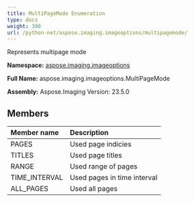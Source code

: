 ```yaml
---
title: MultiPageMode Enumeration
type: docs
weight: 380
url: /python-net/aspose.imaging.imageoptions/multipagemode/
---
```


Represents multipage mode

**Namespace:** [aspose.imaging.imageoptions](/imaging/python-net/aspose.imaging.imageoptions/)

**Full Name:** aspose.imaging.imageoptions.MultiPageMode

**Assembly:**  Aspose.Imaging Version: 23.5.0

## **Members**
|**Member name**|**Description**|
| :- | :- |
|PAGES|Used page indicies|
|TITLES|Used page titles|
|RANGE|Used range of pages|
|TIME_INTERVAL|Used pages in time interval|
|ALL_PAGES|Used all pages|
